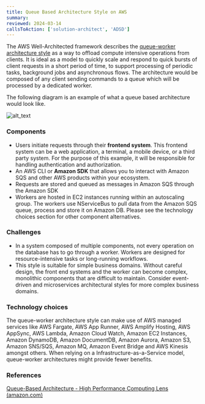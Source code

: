 ```yaml
---
title: Queue Based Architecture Style on AWS
summary:
reviewed: 2024-03-14
callsToAction: ['solution-architect', 'ADSD']
---
```


The AWS Well-Architected framework describes the [queue-worker architecture style](https://docs.aws.amazon.com/wellarchitected/latest/high-performance-computing-lens/queue-based-architecture.html) as a way to offload compute intensive operations from clients. It is ideal as a model to quickly scale and respond to quick bursts of client requests in a short period of time, to support processing of periodic tasks, background jobs and asynchronous flows. The architecture would be composed of any client sending commands to a queue which will be processed by a dedicated worker.

The following diagram is an example of what a queue based architecture would look like.

![alt_text](images/image2.png "image_tooltip")

### Components

- Users initiate requests through their **frontend system**. This frontend system can be a web application, a terminal, a mobile device, or a third party system. For the purpose of this example, it will be responsible for handling authentication and authorization.
- An AWS CLI or **Amazon SDK** that allows you to interact with Amazon SQS and other AWS products within your ecosystem.
- Requests are stored and queued as messages in Amazon SQS through the Amazon SDK
- Workers are hosted in EC2 instances running within an autoscaling group. The workers use NServiceBus to pull data from the Amazon SQS queue, process and store it on Amazon DB. Please see the technology choices section for other component alternatives.

### Challenges

- In a system composed of multiple components, not every operation on the database has to go through a worker. Workers are designed for resource-intensive tasks or long-running workflows.
- This style is suitable for simple business domains. Without careful design, the front end systems and the worker can become complex, monolithic components that are difficult to maintain. Consider event-driven and microservices architectural styles for more complex business domains.

### Technology choices

The queue-worker architecture style can make use of AWS managed services like AWS Fargate, AWS App Runner, AWS Amplify Hosting, AWS AppSync, AWS Lambda, Amazon Cloud Watch, Amazon EC2 Instances, Amazon DynamoDB, Amazon DocumentDB, Amazon Aurora, Amazon S3, Amazon SNS/SQS, Amazon MQ, Amazon Event Bridge and AWS Kinesis amongst others. When relying on a Infrastructure-as-a-Service model, queue-worker architectures might provide fewer benefits.

### References
[Queue-Based Architecture - High Performance Computing Lens (amazon.com)](https://docs.aws.amazon.com/wellarchitected/latest/high-performance-computing-lens/queue-based-architecture.html)